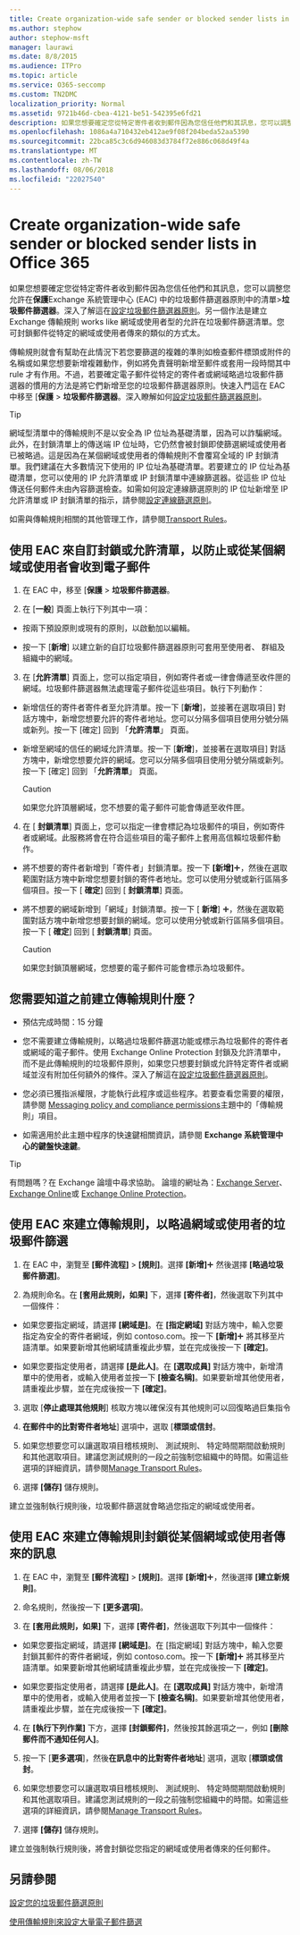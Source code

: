```yaml
---
title: Create organization-wide safe sender or blocked sender lists in Office 365
ms.author: stephow
author: stephow-msft
manager: laurawi
ms.date: 8/8/2015
ms.audience: ITPro
ms.topic: article
ms.service: O365-seccomp
ms.custom: TN2DMC
localization_priority: Normal
ms.assetid: 9721b46d-cbea-4121-be51-542395e6fd21
description: 如果您想要確定您從特定寄件者收到郵件因為您信任他們和其訊息，您可以調整您允許在 Exchange 系統管理中心中的垃圾郵件篩選器原則中的清單。
ms.openlocfilehash: 1086a4a710432eb412ae9f08f204beda52aa5390
ms.sourcegitcommit: 22bca85c3c6d946083d3784f72e886c068d49f4a
ms.translationtype: MT
ms.contentlocale: zh-TW
ms.lasthandoff: 08/06/2018
ms.locfileid: "22027540"
---
```

# <a name="create-organization-wide-safe-sender-or-blocked-sender-lists-in-office-365"></a>Create organization-wide safe sender or blocked sender lists in Office 365
  
如果您想要確定您從特定寄件者收到郵件因為您信任他們和其訊息，您可以調整您允許在**保護**Exchange 系統管理中心 (EAC) 中的垃圾郵件篩選器原則中的清單\>**垃圾郵件篩選器**。深入了解這在[設定垃圾郵件篩選器原則](configure-your-spam-filter-policies.md)。另一個作法是建立 Exchange 傳輸規則 works like 網域或使用者型的允許在垃圾郵件篩選清單。您可封鎖郵件從特定的網域或使用者傳來的類似的方式太。
  
傳輸規則就會有幫助在此情況下若您要篩選的複雜的準則如檢查郵件標頭或附件的名稱或如果您想要新增複雜動作，例如將免責聲明新增至郵件或套用一段時間其中 rule 才有作用。不過，若要確定電子郵件從特定的寄件者或網域略過垃圾郵件篩選器的慣用的方法是將它們新增至您的垃圾郵件篩選器原則。快速入門這在 EAC 中移至 [**保護** \> **垃圾郵件篩選器**。深入瞭解如何[設定垃圾郵件篩選器原則](configure-your-spam-filter-policies.md)。
  
> [!TIP]
> 網域型清單中的傳輸規則不是以安全為 IP 位址為基礎清單，因為可以詐騙網域。此外，在封鎖清單上的傳送端 IP 位址時，它仍然會被封鎖即使篩選網域或使用者已被略過。這是因為在某個網域或使用者的傳輸規則不會覆寫全域的 IP 封鎖清單。我們建議在大多數情況下使用的 IP 位址為基礎清單。若要建立的 IP 位址為基礎清單，您可以使用的 IP 允許清單或 IP 封鎖清單中連線篩選器。從這些 IP 位址傳送任何郵件未由內容篩選檢查。如需如何設定連線篩選原則的 IP 位址新增至 IP 允許清單或 IP 封鎖清單的指示，請參閱[設定連線篩選原則](configure-the-connection-filter-policy.md)。 
  
如需與傳輸規則相關的其他管理工作，請參閱[Transport Rules](http://technet.microsoft.com/library/743bd525-0ca2-426d-b76c-b4a052bc8886.aspx)。
  
## <a name="use-the-eac-to-customize-a-block-or-allow-list-to-prevent-or-receive-email-from-a-domain-or-user"></a>使用 EAC 來自訂封鎖或允許清單，以防止或從某個網域或使用者會收到電子郵件
<a name="sectionSection0"> </a>

1. 在 EAC 中，移至 [**保護** \> **垃圾郵件篩選器**。 
    
2. 在 [**一般**] 頁面上執行下列其中一項： 
    
  - 按兩下預設原則或現有的原則，以啟動加以編輯。
    
  - 按一下 [**新增**] 以建立新的自訂垃圾郵件篩選器原則可套用至使用者、 群組及組織中的網域。 
    
3. 在 [**允許清單**] 頁面上，您可以指定項目，例如寄件者或一律會傳遞至收件匣的網域。垃圾郵件篩選器無法處理電子郵件從這些項目。執行下列動作： 
    
  - 新增信任的寄件者寄件者至允許清單。按一下 [**新增**]，並接著在選取項目] 對話方塊中，新增您想要允許的寄件者地址。您可以分隔多個項目使用分號分隔或新列。按一下 [確定] 回到 「**允許清單**」 頁面。 
    
  - 新增至網域的信任的網域允許清單。按一下 [**新增**]，並接著在選取項目] 對話方塊中，新增您想要允許的網域。您可以分隔多個項目使用分號分隔或新列。按一下 [確定] 回到 「**允許清單**」 頁面。 
    
    > [!CAUTION]
    > 如果您允許頂層網域，您不想要的電子郵件可能會傳遞至收件匣。 
  
4. 在 [ **封鎖清單**] 頁面上，您可以指定一律會標記為垃圾郵件的項目，例如寄件者或網域。此服務將會在符合這些項目的電子郵件上套用高信賴垃圾郵件動作。 
    
  - 將不想要的寄件者新增到「寄件者」封鎖清單。按一下 **[新增]**![加入圖示](media/ITPro-EAC-AddIcon.png)，然後在選取範圍對話方塊中新增您想要封鎖的寄件者地址。您可以使用分號或新行區隔多個項目。按一下 [ **確定**] 回到 [ **封鎖清單**] 頁面。 
    
  - 將不想要的網域新增到「網域」封鎖清單。按一下 [ **新增**] ![加入圖示](media/ITPro-EAC-AddIcon.png)，然後在選取範圍對話方塊中新增您想要封鎖的網域。您可以使用分號或新行區隔多個項目。按一下 [ **確定**] 回到 [ **封鎖清單**] 頁面。 
    
    > [!CAUTION]
    > 如果您封鎖頂層網域，您想要的電子郵件可能會標示為垃圾郵件。 
  
## <a name="what-do-you-need-to-know-before-you-begin-creating-a-transport-rule"></a>您需要知道之前建立傳輸規則什麼？
<a name="sectionSection1"> </a>

- 預估完成時間：15 分鐘
    
- 您不需要建立傳輸規則，以略過垃圾郵件篩選功能或標示為垃圾郵件的寄件者或網域的電子郵件。使用 Exchange Online Protection 封鎖及允許清單中，而不是此傳輸規則的垃圾郵件原則，如果您只想要封鎖或允許特定寄件者或網域並沒有附加任何額外的條件。深入了解這在[設定垃圾郵件篩選器原則](configure-your-spam-filter-policies.md)。
    
- 您必須已獲指派權限，才能執行此程序或這些程序。若要查看您需要的權限，請參閱 [Messaging policy and compliance permissions](http://technet.microsoft.com/library/ec4d3b9f-b85a-4cb9-95f5-6fc149c3899b.aspx)主題中的「傳輸規則」項目。 
    
- 如需適用於此主題中程序的快速鍵相關資訊，請參閱 **Exchange 系統管理中心的鍵盤快速鍵**。
    
> [!TIP]
> 有問題嗎？在 Exchange 論壇中尋求協助。 論壇的網址為：[Exchange Server](https://go.microsoft.com/fwlink/p/?linkId=60612)、[Exchange Online](https://go.microsoft.com/fwlink/p/?linkId=267542)或 [Exchange Online Protection](https://go.microsoft.com/fwlink/p/?linkId=285351)。 
  
## <a name="use-the-eac-to-create-a-transport-rule-to-bypass-spam-filtering-for-a-domain-or-user"></a>使用 EAC 來建立傳輸規則，以略過網域或使用者的垃圾郵件篩選
<a name="sectionSection2"> </a>

1. 在 EAC 中，瀏覽至 **[郵件流程]** \> **[規則]**。選擇 **[新增]**![加入圖示](media/ITPro-EAC-AddIcon.png) 然後選擇 **[略過垃圾郵件篩選]**。
    
2. 為規則命名。在 **[套用此規則，如果]** 下，選擇 **[寄件者]**，然後選取下列其中一個條件： 
    
  - 如果您要指定網域，請選擇 **[網域是]**。在 **[指定網域]** 對話方塊中，輸入您要指定為安全的寄件者網域，例如 contoso.com。按一下 **[新增]**![加入圖示](media/ITPro-EAC-AddIcon.png) 將其移至片語清單。如果要新增其他網域請重複此步驟，並在完成後按一下 **[確定]**。 
    
  - 如果您要指定使用者，請選擇 **[是此人]**。在 **[選取成員]** 對話方塊中，新增清單中的使用者，或輸入使用者並按一下 **[檢查名稱]**。如果要新增其他使用者，請重複此步驟，並在完成後按一下 **[確定]**。 
    
3. 選取 [**停止處理其他規則**] 核取方塊以確保沒有其他規則可以回復略過巨集指令 
    
4. **在郵件中的比對寄件者地址**] 選項中，選取 [**標頭或信封**。
    
5. 如果您想要您可以讓選取項目稽核規則、 測試規則、 特定時間期間啟動規則和其他選取項目。建議您測試規則的一段之前強制您組織中的時間。如需這些選項的詳細資訊，請參閱[Manage Transport Rules](http://technet.microsoft.com/library/e7a81372-b6d7-4d1f-bc9e-a845a7facac2.aspx)。
    
6. 選擇 **[儲存]** 儲存規則。 
    
建立並強制執行規則後，垃圾郵件篩選就會略過您指定的網域或使用者。
  
## <a name="use-the-eac-to-create-a-transport-rule-that-blocks-messages-sent-from-a-domain-or-user"></a>使用 EAC 來建立傳輸規則封鎖從某個網域或使用者傳來的訊息
<a name="sectionSection3"> </a>

1. 在 EAC 中，瀏覽至 **[郵件流程]** \> **[規則]**。選擇 **[新增]**![加入圖示](media/ITPro-EAC-AddIcon.png)，然後選擇 **[建立新規則]**。
    
2. 命名規則，然後按一下 **[更多選項]**。 
    
3. 在 **[套用此規則，如果]** 下，選擇 **[寄件者]**，然後選取下列其中一個條件： 
    
  - 如果您要指定網域，請選擇 **[網域是]**。在 [指定網域] 對話方塊中，輸入您要封鎖其郵件的寄件者網域，例如 contoso.com。按一下 **[新增]**![加入圖示](media/ITPro-EAC-AddIcon.png) 將其移至片語清單。如果要新增其他網域請重複此步驟，並在完成後按一下 **[確定]**。 
    
  - 如果您要指定使用者，請選擇 **[是此人]**。在 **[選取成員]** 對話方塊中，新增清單中的使用者，或輸入使用者並按一下 **[檢查名稱]**。如果要新增其他使用者，請重複此步驟，並在完成後按一下 **[確定]**。 
    
4. 在 **[執行下列作業]** 下方，選擇 **[封鎖郵件]**，然後按其餘選項之一，例如 **[刪除郵件而不通知任何人]**。
    
5. 按一下 [**更多選項**]，然後**在訊息中的比對寄件者地址**] 選項，選取 [**標頭或信封**。
    
6. 如果您想要您可以讓選取項目稽核規則、 測試規則、 特定時間期間啟動規則和其他選取項目。建議您測試規則的一段之前強制您組織中的時間。如需這些選項的詳細資訊，請參閱[Manage Transport Rules](http://technet.microsoft.com/library/e7a81372-b6d7-4d1f-bc9e-a845a7facac2.aspx)。
    
7. 選擇 **[儲存]** 儲存規則。 
    
建立並強制執行規則後，將會封鎖從您指定的網域或使用者傳來的任何郵件。
  
## <a name="see-also"></a>另請參閱
<a name="sectionSection3"> </a>

[設定您的垃圾郵件篩選原則](configure-your-spam-filter-policies.md)
  
[使用傳輸規則來設定大量電子郵件篩選](use-transport-rules-to-configure-bulk-email-filtering.md)

